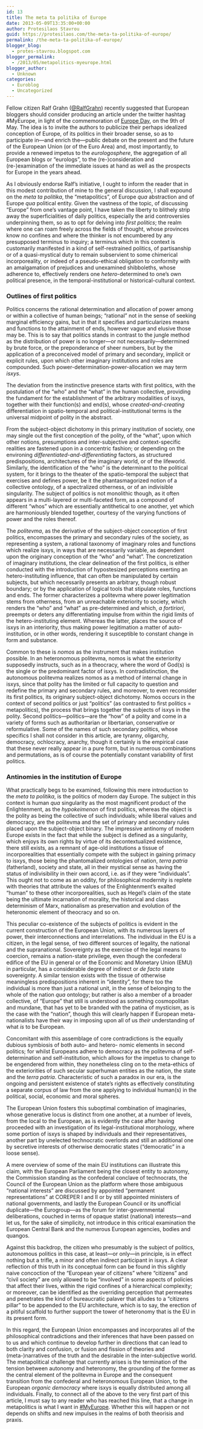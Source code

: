 ```yaml
---
id: 13
title: The meta ta politika of Europe
date: 2013-05-09T13:35:00+00:00
author: Protesilaos Stavrou
guid: https://protesilaos.com/the-meta-ta-politika-of-europe/
permalink: /the-meta-ta-politika-of-europe/
blogger_blog:
  - protes-stavrou.blogspot.com
blogger_permalink:
  - /2013/05/metapolitics-myeurope.html
blogger_author:
  - Unknown
categories:
  - Euroblog
  - Uncategorized
---
```

Fellow citizen Ralf Grahn (<a href="https://twitter.com/RalfGrahn" target="_blank" rel="nofollow">@RalfGrahn</a>) recently suggested that European bloggers should consider producing an article under the twitter hashtag #MyEurope, in light of the commemoration of <a href="https://en.wikipedia.org/wiki/Europe_Day" target="_blank">Europe Day</a>, on the 9th of May. The idea is to invite the authors to publicize their perhaps idealized conception of Europe, of its politics in their broader sense, so as to participate in—and enrich the—public debate on the present and the future of the European Union (or of the Euro Area) and, most importantly, to provide a renewed impetus to the _eurologosphere_, the aggregation of all European blogs or &#8220;eurologs&#8221;, to the (re-)consideration and (re-)examination of the immediate issues at hand as well as the prospects for Europe in the years ahead.

As I obviously endorse Ralf&#8217;s initiative, I ought to inform the reader that in this modest contribution of mine to the general discussion, I shall expound on the _meta ta politika_, the &#8220;metapolitics&#8221;, of Europe _qua_ abstraction and of Europe _qua_ political entity. Given the vastness of the topic, of discussing &#8220;Europe&#8221; from one&#8217;s vantage point, I have taken the liberty to blithely strip away the superficialities of daily politics, especially the arid controversies underpinning them, so as to opt for delving into _first politics_; the realm where one can roam freely across the fields of thought, whose provinces know no confines and where the thinker is not encumbered by any presupposed terminus to inquiry; a terminus which in this context is customarily manifested in a kind of self-restrained politics, of partisanship or of a quasi-mystical duty to remain subservient to some chimerical incorporeality, or indeed of a pseudo-ethical obligation to conformity with an amalgamation of prejudices and unexamined shibboleths, whose adherence to, effectively renders one _hetero_-determined to one&#8217;s own political presence, in the temporal-institutional or historical-cultural context.

### Outlines of first politics

<div class="separator" style="clear: both; text-align: center;">
</div>

Politics concerns the rational determination and allocation of power among or within a collective of human beings; &#8220;rational&#8221; not in the sense of seeking marginal efficiency gains, but in that it specifies and particularizes means and functions to the attainment of ends, however vague and elusive those may be. This is to say that politics stands in contrast to the jungle method as the distribution of power is no longer—or not necessarily—determined by brute force, or the preponderance of sheer numbers, but by the application of a preconceived model of primary and secondary, implicit or explicit rules, upon which other imaginary institutions and roles are compounded. Such power-determination-power-allocation we may term _isxys_.

The deviation from the instinctive presence starts with first politics, with the postulation of the &#8220;who&#8221; and the &#8220;what&#8221; in the human collective, providing the fundament for the establishment of the arbitrary modalities of isxys, together with their function(s) and end(s), whose _created-and-creating_ differentiation in spatio-temporal and political-institutional terms is the universal midpoint of polity in the abstract.

From the subject-object dichotomy in this primary institution of society, one may single out the first conception of the polity, of the &#8220;what&#8221;, upon which other notions, presumptions and inter-subjective and context-specific realities are fastened upon in a concentric fashion; or depending on the environing _differentiated-and-differentiating_ factors, as structured predispositions, architectures of the imaginary world, or of the lifeworld. Similarly, the identification of the &#8220;who&#8221; is the determinant to the political system, for it brings to the theater of the spatio-temporal the subject that exercises and defines power, be it the phantasmagorized notion of a collective ontology, of a spectralized otherness, or of an indivisible singularity. The subject of politics is not monolithic though, as it often appears in a multi-layered or multi-faceted form, as a compound of different &#8220;whos&#8221; which are essentially antithetical to one another, yet which are harmoniously blended together, courtesy of the varying functions of power and the roles thereof.

The _politevma_, as the derivative of the subject-object conception of first politics, encompasses the primary and secondary rules of the society, as representing a system, a rational taxonomy of imaginary roles and functions which realize isxys, in ways that are necessarily variable, as dependent upon the originary conception of the &#8220;who&#8221; and &#8220;what&#8221;. The concretization of imaginary institutions, the clear delineation of the first politics, is either conducted with the introduction of hypostesized perceptions exerting an hetero-instituting influence, that can often be manipulated by certain subjects, but which necessarily presents an arbitrary, though robust boundary; or by the application of logical tools that stipulate roles, functions and ends. The former characterizes a politevma where power legitimation stems from otherness, from an unreachable exteriority to society, which renders the &#8220;who&#8221; and &#8220;what&#8221; as pre-determined and which, _a fortiriori_, preempts or deters any differentiating impulse from within the rigid limits of the hetero-instituting element. Whereas the latter, places the source of isxys in an interiority, thus making power legitimation a matter of auto-institution, or in other words, rendering it susceptible to constant change in form and substance.

Common to these is _nomos_ as the instrument that makes institution possible. In an heteronomous politevma, nomos is what the exteriority supposedly instructs, such as in a theocracy, where the word of God(s) is the single or the predominant factor of isxys. In contradistinction, the autonomous politevma realizes nomos as a method of internal change in isxys, since that polity has the limited or full capacity to question and redefine the primary and secondary rules, and moreover, to even reconsider its first politics, its originary subject-object dichotomy. Nomos occurs in the context of second politics or just &#8220;politics&#8221; (as contrasted to first politics = metapolitics), the process that brings together the subjects of isxys in the polity. Second politics—politics—are the &#8220;how&#8221; of a polity and come in a variety of forms such as authoritarian or libertarian, conservative or reformulative. Some of the names of such secondary politics, whose specifics I shall not consider in this article, are tyranny, oligarchy, democracy, ochlocracy, anarchy, though it certainly is the empirical case that these never really appear in a pure form, but in numerous combinations and permutations, as is of course the potentially constant variability of first politics.

### Antinomies in the institution of Europe

What practically begs to be examined, following this mere introduction to the _meta ta politika_, is the politics of modern day Europe. The subject in this context is human _qua_ singularity as the most magnificent product of the Enlightenment, as the _hypokeimenon_ of first politics, whereas the object is the polity as being the collective of such individuals; while liberal values and democracy, are the politevma and the set of primary and secondary rules placed upon the subject-object binary. The impressive antinomy of modern Europe exists in the fact that while the subject is defined as a singularity, which enjoys its own rights by virtue of its decontextualized existence, there still exists, as a remnant of age-old institutions a tissue of incorporealities that essentially compete with the subject in gaining primacy to isxys, those being the phantomalized ontologies of nation, _terra patria_ (fatherland), society and state, all in their mystical sense as having the status of indivisibility in their own accord, i.e. as if they were &#8220;individuals&#8221;. This ought not to come as an oddity, for philosophical modernity is replete with theories that attribute the values of the Enlightenment&#8217;s exalted &#8220;human&#8221; to these other incorporealities, such as Hegel&#8217;s claim of the state being the ultimate incarnation of morality, the historical and class determinism of Marx, nationalism as preservation and evolution of the heteronomic element of theocracy and so on.

This peculiar co-existence of the subjects of politics is evident in the current construction of the European Union, with its numerous layers of power, their interconnections and interrelations. The individual in the EU is a citizen, in the legal sense, of two different sources of legality, the national and the supranational. Sovereignty as the exercise of the legal means to coercion, remains a nation-state privilege, even though the confederal edifice of the EU in general or of the Economic and Monetary Union (EMU) in particular, has a considerable degree of indirect or _de facto_ state sovereignty. A similar tension exists with the tissue of otherwise meaningless predispositions inherent in &#8220;identity&#8221;, for there too the individual is more than just a national unit, in the sense of belonging to the whole of the nation _qua_ ontology; but rather is also a member of a broader collective, of &#8220;Europe&#8221; that still is understood as something cosmopolitan and mundane, that has yet to be branded with the patina of mysticism, as is the case with the &#8220;nation&#8221;, though this will clearly happen if European meta-nationalists have their way in imposing upon all of us _their_ understanding of what _is_ to be European.

Concomitant with this assemblage of core contradictions is the equally dubious symbiosis of both auto- and hetero- nomic elements in second politics; for whilst Europeans adhere to democracy as the politevma of self-determination and self-institution, which allows for the impetus to change to be engendered from within, they nonetheless cling on to the meta-ethics of the exteriorities of such secular superhuman entities as the nation, the state and the _terra patria_. Characteristic of such a paradox in our era, is the ongoing and persistent existence of state&#8217;s rights as effectively constituting a separate corpus of law from the one applying to individual human(s) in the political, social, economic and moral spheres.

The European Union fosters this suboptimal combination of imaginaries, whose generative locus is distinct from one another, at a number of levels, from the local to the European, as is evidently the case after having proceeded with an investigation of its legal-institutional morphology, where some portion of isxys is shaped by individuals and their representatives, another part by unelected technocratic overlords and still an additional one by secretive interests of otherwise democratic states (&#8220;democratic&#8221; in a loose sense).

A mere overview of some of the main EU institutions can illustrate this claim, with the European Parliament being the closest entity to autonomy, the Commission standing as the confederal conclave of technocrats, the Council of the European Union as the platform where those ambiguous &#8220;national interests&#8221; are discussed by appointed &#8220;permanent representations&#8221; at COREPER I and II or by still appointed ministers of national governments, and lastly the European Council or its unofficial duplicate—the Eurogroup—as the forum for inter-governmental deliberations, couched in terms of opaque statist (national) interests—and let us, for the sake of simplicity, not introduce in this critical examination the European Central Bank and the numerous European agencies, bodies and quangos.

Against this backdrop, the citizen who presumably is the subject of politics, autonomous politics in this case, at least—or only—in principle, is in effect nothing but a trifle, a minor and often indirect participant in isxys. A clear reflection of this truth in its conceptual form can be found in this slightly naive concoction of the &#8220;European year of citizens&#8221; where &#8220;citizens&#8221; and &#8220;civil society&#8221; are only allowed to be &#8220;involved&#8221; in some aspects of policies that affect their lives, within the rigid confines of a hierarchical complexity; or moreover, can be identified as the overriding perception that permeates and penetrates the kind of bureaucratic palaver that alludes to a &#8220;citizens pillar&#8221; to be appended to the EU architecture, which is to say, the erection of a pitiful scaffold to further support the tower of heteronomy that is the EU in its present form.

In this regard, the European Union encompasses and incorporates all of the philosophical contradictions and their inferences that have been passed on to us and which continue to develop further in directions that can lead to both clarity and confusion, or fusion and fission of theories and (meta-)narratives of the truth and the desirable in the inter-subjective world. The metapolitical challenge that currently arises is the termination of the tension between autonomy and heteronomy, the grounding of the former as the central element of the politevma in Europe and the consequent transition from the confederal and heteronomous European Union, to the European _organic democracy_ where isxys is equally distributed among all individuals. Finally, to connect all of the above to the very first part of this article, I must say to any reader who has reached this line, that a change in metapolitics is what I want in <a href="https://twitter.com/search?q=%23MyEurope&src=typd" target="_blank" rel="nofollow">#MyEurope</a>. Whether this will happen or not depends on shifts and new impulses in the realms of both theorisis and praxis.